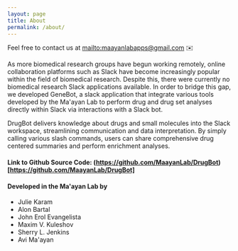 ```yaml
---
layout: page
title: About 
permalink: /about/
---
```


Feel free to contact us at <mailto:maayanlabapps@gmail.com> ✉️

As more biomedical research groups have begun working remotely, online collaboration platforms such as Slack have become increasingly popular within the field of biomedical research. Despite this, there were currently no biomedical research Slack applications available. In order to bridge this gap, we developed GeneBot, a slack application that integrate various tools developed by the Ma'ayan Lab to perform drug and drug set analyses directly within Slack via interactions with a Slack bot.

DrugBot delivers knowledge about drugs and small molecules into the Slack workspace, streamlining communication and data interpretation. By simply calling various slash commands, users can share comprehensive drug centered summaries and perform enrichment analyses.

#### Link to Github Source Code: (https://github.com/MaayanLab/DrugBot)[https://github.com/MaayanLab/DrugBot]

#### Developed in the Ma'ayan Lab by
- Julie Karam
- Alon Bartal
- John Erol Evangelista
- Maxim V. Kuleshov
- Sherry L. Jenkins
- Avi Ma'ayan